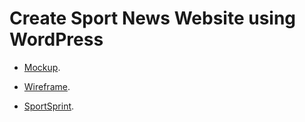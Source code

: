 # Create Sport News Website using WordPress


* [Mockup](https://www.figma.com/file/PPLOZNTQ2Jli7r8tiwpGH6/Untitled?type=design&node-id=0-1&mode=design&t=EebT3xvE7WoNVRDz-0).

* [Wireframe](https://www.figma.com/file/cMJ2Ym20RNsL3dist1Vn6A/Untitled?type=design&node-id=0-1&mode=design&t=7rPdecXV5kjRvNDc-0).


* [SportSprint](https://drive.google.com/file/d/1HQrIh2JNdgillGN1uDWKyFks3mk1RPVB/view?usp=sharing).






